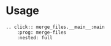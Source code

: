 # Usage

```{eval-rst}
.. click:: merge_files.__main__:main
    :prog: merge-files
    :nested: full
```
